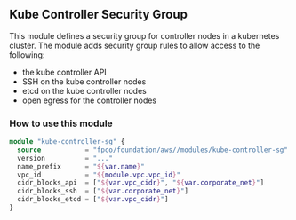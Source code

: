 ## Kube Controller Security Group

This module defines a security group for controller nodes in a kubernetes
cluster. The module adds security group rules to allow access to the following:

* the kube controller API
* SSH on the kube controller nodes
* etcd on the kube controller nodes
* open egress for the controller nodes


### How to use this module

```terraform
module "kube-controller-sg" {
  source           = "fpco/foundation/aws//modules/kube-controller-sg"
  version          = "..."
  name_prefix      = "${var.name}"
  vpc_id           = "${module.vpc.vpc_id}"
  cidr_blocks_api  = ["${var.vpc_cidr}", "${var.corporate_net}"]
  cidr_blocks_ssh  = ["${var.corporate_net}"]
  cidr_blocks_etcd = ["${var.vpc_cidr}"]
}
```
